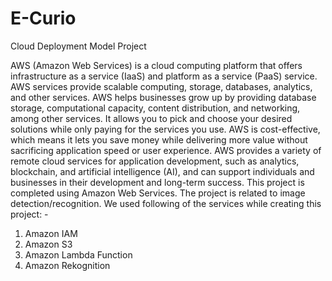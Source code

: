 # E-Curio
Cloud Deployment Model Project

AWS (Amazon Web Services) is a cloud computing platform that offers infrastructure as a service (IaaS) and platform as a service (PaaS) service. AWS services provide scalable computing, storage, databases, analytics, and other services. AWS helps businesses grow up by providing database storage, computational capacity, content distribution, and networking, among other services. It allows you to pick and choose your desired solutions while only paying for the services you use. AWS is cost-effective, which means it lets you save money while delivering more value without sacrificing application speed or user experience. AWS provides a variety of remote cloud services for application development, such as analytics, blockchain, and artificial intelligence (AI), and can support individuals and businesses in their development and long-term success.
This project is completed using Amazon Web Services. The project is related to image detection/recognition. We used following of the services while creating this project: -
1. Amazon IAM 
2. Amazon S3
3. Amazon Lambda Function
4. Amazon Rekognition
